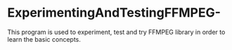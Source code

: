 # ExperimentingAndTestingFFMPEG-
This program is used to experiment, test and try FFMPEG library in order to learn the basic concepts.
